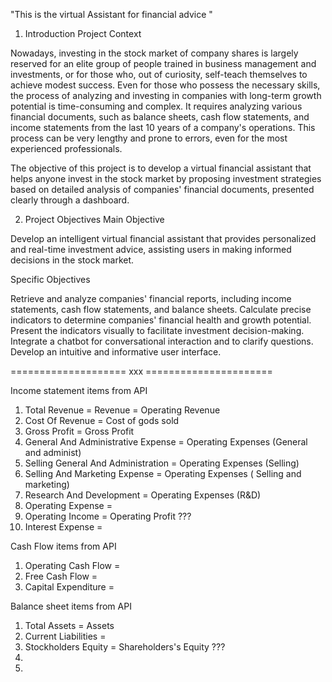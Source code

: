 "This is the virtual Assistant for financial advice "
1. Introduction
Project Context

Nowadays, investing in the stock market of company shares is largely reserved for an elite group of people trained in business management and investments, or for those who, out of curiosity, self-teach themselves to achieve modest success. Even for those who possess the necessary skills, the process of analyzing and investing in companies with long-term growth potential is time-consuming and complex. It requires analyzing various financial documents, such as balance sheets, cash flow statements, and income statements from the last 10 years of a company's operations. This process can be very lengthy and prone to errors, even for the most experienced professionals.

The objective of this project is to develop a virtual financial assistant that helps anyone invest in the stock market by proposing investment strategies based on detailed analysis of companies' financial documents, presented clearly through a dashboard.

2. Project Objectives
Main Objective

Develop an intelligent virtual financial assistant that provides personalized and real-time investment advice, assisting users in making informed decisions in the stock market.

Specific Objectives

Retrieve and analyze companies' financial reports, including income statements, cash flow statements, and balance sheets.
Calculate precise indicators to determine companies' financial health and growth potential.
Present the indicators visually to facilitate investment decision-making.
Integrate a chatbot for conversational interaction and to clarify questions.
Develop an intuitive and informative user interface.


====================  xxx   ======================

Income statement items from API
1. Total Revenue  = Revenue = Operating Revenue
2. Cost Of Revenue  = Cost of gods sold
3. Gross Profit = Gross Profit
4. General And Administrative Expense = Operating Expenses (General and administ)
5. Selling General And Administration = Operating Expenses (Selling)
6. Selling And Marketing Expense   = Operating Expenses ( Selling and marketing)
7. Research And Development = Operating Expenses (R&D)
8. Operating Expense  = 
9. Operating Income = Operating Profit ???
10. Interest Expense =



Cash Flow items from API
1. Operating Cash Flow = 
2. Free Cash Flow	=
3. Capital Expenditure =


Balance sheet items from API
1. Total Assets	 = Assets
2. Current Liabilities	=
3. Stockholders Equity = Shareholders's Equity  ???
4. 
5. 
